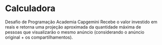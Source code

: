 # Calculadora
Desafio de Programação  Academia Capgemini
Recebe o valor investido em reais e retorna uma projeção aproximada da quantidade máxima de pessoas que visualizarão o mesmo anúncio (considerando o anúncio original + os compartilhamentos).
